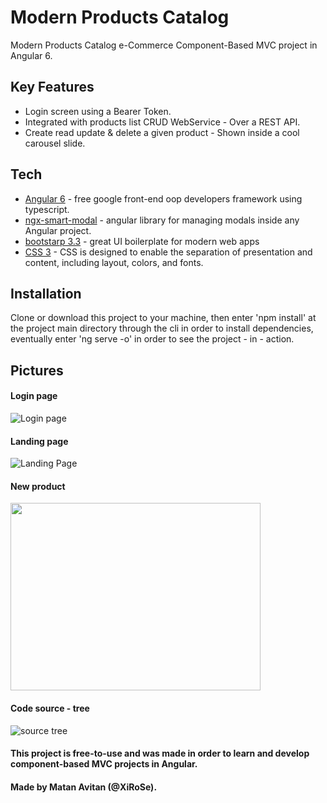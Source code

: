 # Modern Products Catalog

Modern Products Catalog e-Commerce Component-Based MVC project in Angular 6.

## Key Features

- Login screen using a Bearer Token.
- Integrated with products list CRUD WebService - Over a REST API.
- Create read update & delete a given product - Shown inside a cool carousel slide.

## Tech

- [Angular 6](https://angular.io/) - free google front-end oop developers framework using typescript.
- [ngx-smart-modal](https://www.npmjs.com/package/ngx-smart-modal) - angular library for managing modals inside any Angular project.
- [bootstarp 3.3](https://getbootstrap.com/docs/3.3/) - great UI boilerplate for modern web apps
- [CSS 3](https://en.wikipedia.org/wiki/Cascading_Style_Sheets) - CSS is designed to enable the separation of presentation and content, including layout, colors, and fonts.

## Installation

Clone or download this project to your machine, then enter 'npm install' at the project main directory through the cli in order to install dependencies, eventually enter 'ng serve -o' in order to see the project - in - action.

## Pictures

#### Login page
![Login page](https://i.ibb.co/T0wmr4x/loginscreen.jpg)

#### Landing page
![Landing Page](https://i.ibb.co/Fsh1Jrh/landingpage.jpg)

#### New product
<img src="https://i.ibb.co/4KQxG12/createaproduct.jpg"  width="400" height="300">

#### Code source - tree 
![source tree](https://i.ibb.co/NVfYkZR/source-tree.jpg)


#### This project is free-to-use and was made in order to learn and develop component-based MVC projects in Angular.

#### Made by Matan Avitan (@XiRoSe).
